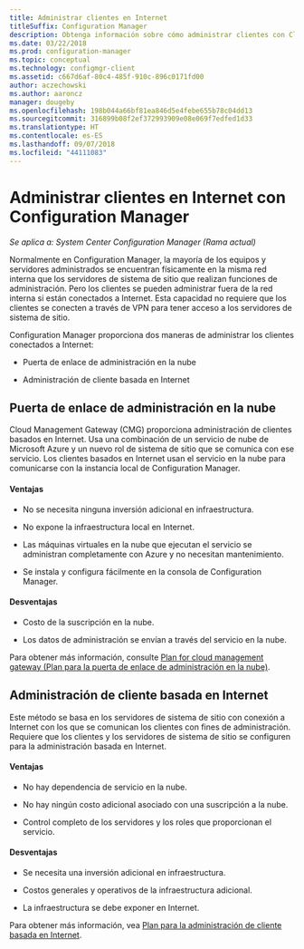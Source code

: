 ```yaml
---
title: Administrar clientes en Internet
titleSuffix: Configuration Manager
description: Obtenga información sobre cómo administrar clientes con Cloud Management Gateway y la administración de clientes basados en Internet en Configuration Manager.
ms.date: 03/22/2018
ms.prod: configuration-manager
ms.topic: conceptual
ms.technology: configmgr-client
ms.assetid: c667d6af-80c4-485f-910c-896c0171fd00
author: aczechowski
ms.author: aaroncz
manager: dougeby
ms.openlocfilehash: 198b044a66bf81ea846d5e4febe655b78c04dd13
ms.sourcegitcommit: 316899b08f2ef372993909e08e069f7edfed1d33
ms.translationtype: HT
ms.contentlocale: es-ES
ms.lasthandoff: 09/07/2018
ms.locfileid: "44111083"
---
```

# <a name="manage-clients-on-the-internet-with-configuration-manager"></a>Administrar clientes en Internet con Configuration Manager

*Se aplica a: System Center Configuration Manager (Rama actual)*

Normalmente en Configuration Manager, la mayoría de los equipos y servidores administrados se encuentran físicamente en la misma red interna que los servidores de sistema de sitio que realizan funciones de administración. Pero los clientes se pueden administrar fuera de la red interna si están conectados a Internet. Esta capacidad no requiere que los clientes se conecten a través de VPN para tener acceso a los servidores de sistema de sitio.

Configuration Manager proporciona dos maneras de administrar los clientes conectados a Internet:

-   Puerta de enlace de administración en la nube

-   Administración de cliente basada en Internet


## <a name="cloud-management-gateway"></a>Puerta de enlace de administración en la nube

Cloud Management Gateway (CMG) proporciona administración de clientes basados en Internet. Usa una combinación de un servicio de nube de Microsoft Azure y un nuevo rol de sistema de sitio que se comunica con ese servicio. Los clientes basados en Internet usan el servicio en la nube para comunicarse con la instancia local de Configuration Manager.

#### <a name="advantages"></a>Ventajas  

-   No se necesita ninguna inversión adicional en infraestructura.  

-   No expone la infraestructura local en Internet.  

-   Las máquinas virtuales en la nube que ejecutan el servicio se administran completamente con Azure y no necesitan mantenimiento.  

-   Se instala y configura fácilmente en la consola de Configuration Manager.  

#### <a name="disadvantages"></a>Desventajas  

-   Costo de la suscripción en la nube.  

-   Los datos de administración se envían a través del servicio en la nube.  

Para obtener más información, consulte [Plan for cloud management gateway (Plan para la puerta de enlace de administración en la nube)](plan-cloud-management-gateway.md).  



## <a name="internet-based-client-management"></a>Administración de cliente basada en Internet

Este método se basa en los servidores de sistema de sitio con conexión a Internet con los que se comunican los clientes con fines de administración. Requiere que los clientes y los servidores de sistema de sitio se configuren para la administración basada en Internet.

#### <a name="advantages"></a>Ventajas  

-   No hay dependencia de servicio en la nube.  

-   No hay ningún costo adicional asociado con una suscripción a la nube.  

-   Control completo de los servidores y los roles que proporcionan el servicio.  

#### <a name="disadvantages"></a>Desventajas  

-   Se necesita una inversión adicional en infraestructura.  

-   Costos generales y operativos de la infraestructura adicional.  

-   La infraestructura se debe exponer en Internet.  

Para obtener más información, vea [Plan para la administración de cliente basada en Internet](plan-internet-based-client-management.md).  

